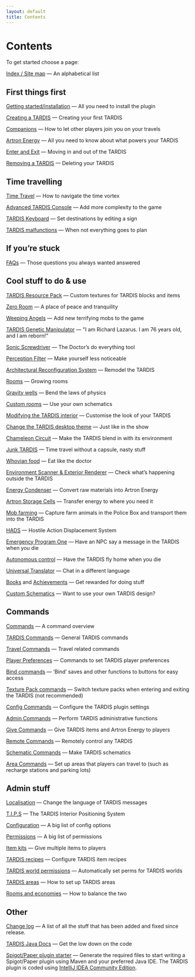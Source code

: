 ```yaml
---
layout: default
title: Contents
---
```


# Contents

To get started choose a page:

[Index / Site map](site-map) — An alphabetical list

## First things first

[Getting started/installation](installation) — All you need to install the plugin

[Creating a TARDIS](creating-a-tardis) — Creating your first TARDIS

[Companions](companions) — How to let other players join you on your travels

[Artron Energy](artron-energy) — All you need to know about what powers your TARDIS

[Enter and Exit](enter-and-exit) — Moving in and out of the TARDIS

[Removing a TARDIS](removing-a-tardis) — Deleting your TARDIS

## Time travelling

[Time Travel](time-travel) — How to navigate the time vortex

[Advanced TARDIS Console](advanced-console) — Add more complexity to the game

[TARDIS Keyboard](keyboard) — Set destinations by editing a sign

[TARDIS malfunctions](malfunction) — When not everything goes to plan

## If you’re stuck

[FAQs](faqs) — Those questions you always wanted answered

## Cool stuff to do & use

[TARDIS Resource Pack](resource-packs) — Custom textures for TARDIS blocks and items

[Zero Room](/rooms/zero) — A place of peace and tranquility

[Weeping Angels](/modules/weeping-angels) — Add new terrifying mobs to the game

[TARDIS Genetic Manipulator](lazarus) — "I am Richard Lazarus. I am 76 years old, and I am reborn!"

[Sonic Screwdriver](sonic-screwdriver) — The Doctor’s do everything tool

[Perception Filter](perception-filter) — Make yourself less noticeable

[Architectural Reconfiguration System](ars) — Remodel the TARDIS

[Rooms](rooms) — Growing rooms

[Gravity wells](/rooms/gravity-wells) — Bend the laws of physics

[Custom rooms](/rooms/custom) — Use your own schematics

[Modifying the TARDIS interior](modifying-the-tardis-interior) — Customise the look of your TARDIS

[Change the TARDIS desktop theme](desktop-theme) — Just like in the show

[Chameleon Circuit](chameleon-circuit) — Make the TARDIS blend in with its environment

[Junk TARDIS](junk-tardis) — Time travel without a capsule, nasty stuff

[Whovian food](food) — Eat like the doctor

[Environment Scanner & Exterior Renderer](scanner) — Check what’s happening outside the TARDIS

[Energy Condenser](condenser) — Convert raw materials into Artron Energy

[Artron Storage Cells](artron-cells) — Transfer energy to where you need it

[Mob farming](farming) — Capture farm animals in the Police Box and transport them into the TARDIS

[HADS](hads) — Hostile Action Displacement System

[Emergency Program One](emergency-program-one) — Have an NPC say a message in the TARDIS when you die

[Autonomous control](autonomous) — Have the TARDIS fly home when you die

[Universal Translator](translator) — Chat in a different language

[Books](books) and [Achievements](achievements) — Get rewarded for doing stuff

[Custom Schematics](schematics) — Want to use your own TARDIS design?

## Commands

[Commands](commands) — A command overview

[TARDIS Commands](commands/tardis) — General TARDIS commands

[Travel Commands](commands/travel) — Travel related commands

[Player Preferences](commands/player-preferences) — Commands to set TARDIS player preferences

[Bind commands](commands/bind) — ‘Bind’ saves and other functions to buttons for easy access

[Texture Pack commands](commands/texture) — Switch texture packs when entering and exiting the TARDIS (not recommended)

[Config Commands](commands/config) — Configure the TARDIS plugin settings

[Admin Commands](commands/admin) — Perform TARDIS administrative functions

[Give Commands](commands/give) — Give TARDIS items and Artron Energy to players

[Remote Commands](commands/remote) — Remotely control any TARDIS

[Schematic Commands](commands/schematic) — Make TARDIS schematics

[Area Commands](commands/area) — Set up areas that players can travel to (such as recharge stations and parking lots)

## Admin stuff

[Localisation](localisation) — Change the language of TARDIS messages

[T.I.P.S](tips) — The TARDIS Interior Positioning System

[Configuration](configuration) — A big list of config options

[Permissions](permissions) — A big list of permissions

[Item kits](kits) — Give multiple items to players

[TARDIS recipes](recipes) — Configure TARDIS item recipes

[TARDIS world permissions](add-permissions) — Automatically set perms for TARDIS worlds

[TARDIS areas](tardis-areas) — How to set up TARDIS areas

[Rooms and economies](rooms-and-economies) — How to balance the two

## Other

[Change log](change-log) — A list of all the stuff that has been added and fixed since release.

[TARDIS Java Docs](http://thenosefairy.duckdns.org/TARDIS_java_docs/index.html) — Get the low down on the code

[Spigot/Paper plugin starter](http://thenosefairy.duckdns.org/plugin_starter.php) — Generate the required files to start
writing a Spigot/Paper plugin using Maven and your preferred Java IDE. The TARDIS plugin is coded using [IntelliJ IDEA Community Edition](https://www.jetbrains.com/idea/download/).
